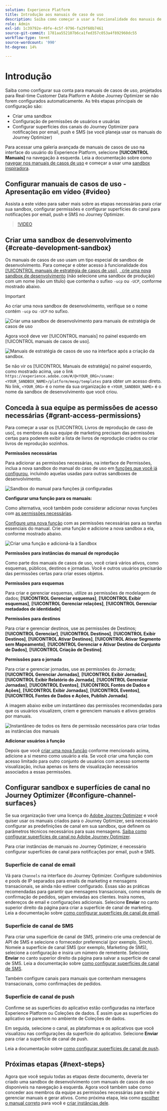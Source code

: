 ```yaml
---
solution: Experience Platform
title: Introdução aos manuais de caso de uso
description: Saiba como começar a usar a funcionalidade dos manuais de estratégia de casos de uso.
role: Admin
exl-id: 1c39792e-49fe-4c5f-9796-fa29f60b7461
source-git-commit: 1781aa552107b6ca1fed357c053a4f892960dc55
workflow-type: tm+mt
source-wordcount: '990'
ht-degree: 14%

---
```



# Introdução

Saiba como configurar sua conta para manuais de casos de uso, projetados para Real-time Customer Data Platform e Adobe Journey Optimizer se não forem configurados automaticamente. As três etapas principais de configuração são:

* Criar uma sandbox
* Configuração de permissões de usuários e usuárias
* Configurar superfícies dos canais do Journey Optimizer para notificações por email, push e SMS (se você planeja usar os manuais do Journey Optimizer)

Para acessar uma galeria avançada de manuais de casos de uso na interface do usuário do Experience Platform, selecione **[!UICONTROL Manuais]** na navegação à esquerda. Leia a documentação sobre como [navegar nos manuais de casos de uso](../playbooks/navigate.md) e começar a usar uma [sandbox inspiradora](../playbooks/navigate.md).

## Configurar manuais de casos de uso - Apresentação em vídeo {#video}

Assista a este vídeo para saber mais sobre as etapas necessárias para criar sua sandbox, configurar permissões e configurar superfícies do canal para notificações por email, push e SMS no Journey Optimizer.

>[!VIDEO](https://video.tv.adobe.com/v/3426987?learn=on)

## Criar uma sandbox de desenvolvimento {#create-development-sandbox}

Os manuais de casos de uso usam um tipo especial de sandbox de desenvolvimento. Para começar e obter acesso à funcionalidade dos [[!UICONTROL manuais de estratégia de casos de uso]](/help/use-case-playbooks/playbooks/overview.md), [, crie uma nova sandbox de desenvolvimento](/help/sandboxes/ui/user-guide.md#create) (não selecione uma sandbox de produção) com um nome (não um título) que contenha o sufixo `-ucp` ou `-UCP`, conforme mostrado abaixo.

>[!IMPORTANT]
>
>Ao criar uma nova sandbox de desenvolvimento, verifique se o nome contém `-ucp` ou `-UCP` no sufixo.


![Criar uma sandbox de desenvolvimento para manuais de estratégia de casos de uso](/help/use-case-playbooks/assets/playbooks/get-started/create-sandbox-ucp.png)

Agora você deve ver [!UICONTROL manuais] no painel esquerdo em [!UICONTROL manuais de casos de uso].

![Manuais de estratégia de casos de uso na interface após a criação da sandbox.](/help/use-case-playbooks/assets/playbooks/get-started/ucp-sandbox-in-ui.png)

Se não vir os [!UICONTROL Manuais de estratégia] no painel esquerdo, como mostrado acima, use o link `https://experience.adobe.com/#/@<YOUR_ORG>/sname:<YOUR_SANDBOX_NAME>/platform/mexp/templates` para obter um acesso direto. No link, `<YOUR_ORG>` é o nome da sua organização e `<YOUR_SANDBOX_NAME>` é o nome da sandbox de desenvolvimento que você criou.

## Conceda à sua equipe as permissões de acesso necessárias {#grant-access-permissions}

Para começar a usar os [!UICONTROL Livros de reprodução de caso de uso], os membros da sua equipe de marketing precisam das permissões certas para poderem exibir a lista de livros de reprodução criados ou criar livros de reprodução sozinhos.

**Permissões necessárias**

Para adicionar as permissões necessárias, na interface de Permissões, inclua a nova sandbox do manual do caso de uso em [funções que você já configurou](/help/access-control/abac/ui/permissions.md#managing-sandboxes-for-role), incluindo aquelas usadas para outras sandboxes de desenvolvimento.

![Sandbox do manual para funções já configuradas](/help/use-case-playbooks/assets/playbooks/get-started/permissions-to-existing-roles.png)

**Configurar uma função para os manuais:**

Como alternativa, você também pode considerar adicionar novas funções com [as permissões necessárias](/help/access-control/home.md#sandboxes-and-permissions).

[Configure uma nova função](/help/access-control/abac/ui/permissions.md) com as permissões necessárias para as tarefas essenciais do manual. Crie uma função e adicione a nova sandbox a ela, conforme mostrado abaixo.

![Criar uma função e adicioná-la à Sandbox](/help/use-case-playbooks/assets/playbooks/get-started/create-new-role.png)

**Permissões para instâncias do manual de reprodução**

Como parte dos manuais de casos de uso, você criará vários ativos, como esquemas, públicos, destinos e jornadas. Você e outros usuários precisarão das permissões certas para criar esses objetos.

**Permissões para esquemas**

Para criar e gerenciar esquemas, utilize as permissões de modelagem de dados; **[!UICONTROL Gerenciar esquemas]**, **[!UICONTROL Exibir esquemas]**, **[!UICONTROL Gerenciar relações]**, **[!UICONTROL Gerenciar metadados de identidade]**

**Permissões para destinos**

Para criar e gerenciar destinos, use as permissões de Destinos; **[!UICONTROL Gerenciar]**, **[!UICONTROL Destinos]**, **[!UICONTROL Exibir Destinos]**, **[!UICONTROL Ativar Destinos]**, **[!UICONTROL Ativar Segmento sem Mapeamento]**, **[!UICONTROL Gerenciar e Ativar Destino do Conjunto de Dados]**, **[!UICONTROL Criação de Destino]**.

**Permissões para o jornada**

Para criar e gerenciar jornadas, use as permissões do Jornada; **[!UICONTROL Gerenciar Jornadas]**, **[!UICONTROL Exibir Jornadas]**, **[!UICONTROL Exibir Relatório do Jornada]**, **[!UICONTROL Gerenciar Jornadas]**, **[!UICONTROL Eventos]**, **[!UICONTROL Fontes de Dados e Ações]**, **[!UICONTROL Exibir Jornadas]**, **[!UICONTROL Eventos]**, **[!UICONTROL Fontes de Dados e Ações, Publish Jornada]**.

A imagem abaixo exibe um instantâneo das permissões recomendadas para que os usuários visualizem, criem e gerenciem manuais e ativos gerados por manuais.

![Instantâneo de todos os itens de permissão necessários para criar todas as instâncias dos manuais](/help/use-case-playbooks/assets/playbooks/get-started/permission-snapshot.png)

**Adicionar usuários à função**

Depois que você [criar uma nova função](/help/access-control/abac/ui/permissions.md#managing-users-for-role) conforme mencionado acima, adicione a si mesmo como usuário a ela. Se você criar uma função com acesso limitado para outro conjunto de usuários com acesso somente visualização, inclua apenas os itens de visualização necessários associados a essas permissões.

## Configurar sandbox e superfícies de canal no Journey Optimizer {#configure-channel-surfaces}

Se sua organização tiver uma licença do [Adobe Journey Optimizer](https://experienceleague.adobe.com/docs/journey-optimizer/using/ajo-home.html?lang=pt-BR) e você quiser usar os manuais criados para o Journey Optimizer, será necessário configurar as predefinições de canal em sua sandbox, que definem os parâmetros técnicos necessários para suas mensagens. [Saiba como configurar superfícies de canal no Adobe Journey Optimizer](https://experienceleague.adobe.com/docs/journey-optimizer/using/configuration/channel-surfaces.html?lang=pt-BR).

Para criar instâncias de manuais no Journey Optimizer, é necessário configurar superfícies de canal para notificações por email, push e SMS.

### Superfície de canal de email

Vá para `Channels` na interface do Journey Optimizer. Configure subdomínios e pools de IP separados para emails de marketing e mensagens transacionais, se ainda não estiver configurado. Essas são as práticas recomendadas para garantir que mensagens transacionais, como emails de confirmação de pedidos, sejam enviadas aos clientes. Insira nomes, endereços de email e configurações adicionais. Selecione **Enviar** no canto superior direito da página para criar a superfície de canal de marketing. Leia a documentação sobre [como configurar superfícies de canal de email](https://experienceleague.adobe.com/docs/journey-optimizer/using/email/configure-email/email-settings.html).

### Superfície de canal de SMS

Para criar uma superfície de canal de SMS, primeiro crie uma credencial de API de SMS e selecione o fornecedor preferencial (por exemplo, Sinch). Nomeie a superfície de canal SMS (por exemplo, Marketing de SMS), selecione a configuração e insira um número de remetente. Selecione **Enviar** no canto superior direito da página para salvar a superfície de canal de SMS. Leia a documentação sobre [como configurar superfícies de canal de SMS](https://experienceleague.adobe.com/docs/journey-optimizer/using/sms/sms-configuration.html?lang=br#message-preset-sms).

Também configure canais para manuais que contenham mensagens transacionais, como confirmações de pedidos.

### Superfície de canal de push

Confirme se as superfícies do aplicativo estão configuradas na interface Experience Platform ou Coleções de dados. É assim que as superfícies do aplicativo se parecem no ambiente de Coleções de dados.

<!-- ![App surfaces in Data collections](/help/use-case-playbooks/assets/playbooks/get-started/.png) -->

Em seguida, selecione o canal, as plataformas e os aplicativos que você visualizou nas configurações da superfície do aplicativo. Selecione **Enviar** para criar a superfície de canal de push.

Leia a documentação sobre [como configurar superfícies de canal de push](https://experienceleague.adobe.com/docs/journey-optimizer/using/push/push-config/push-configuration.html).

## Próximas etapas {#next-steps}

Agora que você seguiu todas as etapas deste documento, deveria ter criado uma sandbox de desenvolvimento com manuais de casos de uso disponíveis na navegação à esquerda. Agora você também sabe como conceder aos membros da equipe as permissões necessárias para exibir e gerenciar manuais e gerar ativos. Como próxima etapa, leia como [escolher o manual correto](/help/use-case-playbooks/playbooks/choose.md) para você e [criar instâncias dele](/help/use-case-playbooks/playbooks/create-share-reuse.md).
